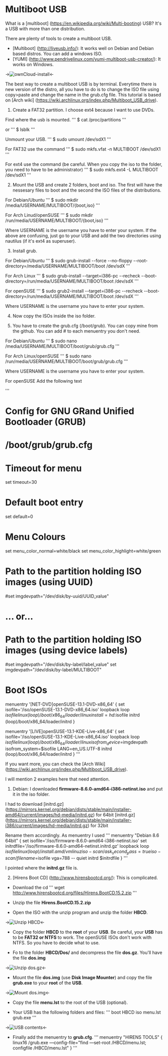# Multiboot USB

What is a [multiboot] (https://en.wikipedia.org/wiki/Multi-booting) USB? It's a USB with more than one distribution.

There are plenty of tools to create a multiboot USB. 
* [Multiboot] (http://liveusb.info/): It works well on Debian and Debian based distros. You can add a windows ISO.
* [YUMI] (http://www.pendrivelinux.com/yumi-multiboot-usb-creator/): It works on Windows.

->![ownCloud-install](/pictures/opensuse_usb.jpg)<-

The best way to create a multiboot USB is by terminal. Everytime there is new version of the distro, all you have to do is to change the ISO file using copy>paste and change the name in the grub.cfg file.
This tutorial is based on [Arch wiki] (https://wiki.archlinux.org/index.php/Multiboot_USB_drive).

1. Create a FAT32 partition. I choose ext4 because I want to use DVDs.

Find where the usb is mounted.
'''
$ cat /proc/partitions
'''

or
'''
$ lsblk
'''

Unmount your USB.
'''
$ sudo umount /dev/sdX1
'''

For FAT32 use the command
'''
$ sudo mkfs.vfat -n MULTIBOOT /dev/sdX1
'''

For ext4 use the command (be careful. When you copy the iso to the folder, you need to have to be administrator)
'''
$ sudo mkfs.ext4 -L MULTIBOOT /dev/sdX1
'''

2. Mount the USB and create 2 folders, boot and iso. The first will have the nessesary files to boot and the second the ISO files of the distributions.

For Debian/Ubuntu
'''
$ sudo mkdir /media/USERNAME/MULTIBOOT/{boot,iso}
'''

For Arch Linud/openSUSE
'''
$ sudo mkdir /run/media/USERNAME/MULTIBOOT/{boot,iso}
'''

Where USERNAME is the username you have to enter your system. If the above are confusing, just go to your USB and add the two directories using nautilus (if it's ext4 as superuser).


3. Install grub.

For Debian/Ubuntu
'''
$ sudo grub-install --force --no-floppy --root-directory=/media/USERNAME/MULTIBOOT/boot /dev/sdX
'''

For Arch Linux
'''
$ sudo grub-install --target=i386-pc --recheck --boot-directory=/run/media/USERNAME/MULTIBOOT/boot /dev/sdX
'''

For openSUSE
'''
$ sudo grub2-install --target=i386-pc --recheck --boot-directory=/run/media/USERNAME/MULTIBOOT/boot /dev/sdX
'''

Where USERNAME is the username you have to enter your system.


4. Now copy the ISOs inside the iso folder. 

5. You have to create the grub.cfg (/boot/grub). You can copy mine from the github.
You can add # to each menuentry you don't need.

For Debian/Ubuntu
'''
$ sudo nano /media/USERNAME/MULTIBOOT/boot/grub/grub.cfg
'''

For Arch Linux/openSUSE
'''
$ sudo nano /run/media/USERNAME/MULTIBOOT/boot/grub/grub.cfg
'''

Where USERNAME is the username you have to enter your system.

For openSUSE Add the following text

'''
# Config for GNU GRand Unified Bootloader (GRUB)
# /boot/grub/grub.cfg

# Timeout for menu
set timeout=30

# Default boot entry
set default=0

# Menu Colours
set menu_color_normal=white/black
set menu_color_highlight=white/green

# Path to the partition holding ISO images (using UUID)
#set imgdevpath="/dev/disk/by-uuid/UUID_value"
# ... or...
# Path to the partition holding ISO images (using device labels)
#set imgdevpath="/dev/disk/by-label/label_value"
set imgdevpath="/dev/disk/by-label/MULTIBOOT"

# Boot ISOs
menuentry '[NET-DVD]openSUSE-13.1-DVD-x86_64' {
set isofile='/iso/openSUSE-13.1-DVD-x86_64.iso'
loopback loop $isofile
linux (loop)/boot/x86_64/loader/linux install=hd:$isofile
initrd (loop)/boot/x86_64/loader/initrd
}

menuentry '[LIVE]openSUSE-13.1-KDE-Live-x86_64' {
set isofile='/iso/openSUSE-13.1-KDE-Live-x86_64.iso'
loopback loop $isofile
linux (loop)/boot/x86_64/loader/linux isofrom_device=$imgdevpath isofrom_system=$isofile LANG=en_US.UTF-8
initrd (loop)/boot/x86_64/loader/initrd
}
'''

If you want more, you can check the [Arch Wiki] (https://wiki.archlinux.org/index.php/Multiboot_USB_drive).

I will mention 2 examples here that need attention.

1. Debian: I downloaded **firmware-8.6.0-amd64-i386-netinst.iso** and put it in the iso folder.

I had to download
[initrd.gz] (https://mirrors.kernel.org/debian/dists/stable/main/installer-amd64/current/images/hd-media/initrd.gz) for 64bit
[initrd.gz] (https://mirrors.kernel.org/debian/dists/stable/main/installer-i386/current/images/hd-media/initrd.gz) for 32bit

Rename them accordingly.
As menuentry I used
'''
menuentry "Debian 8.6 64bit" {
	set isofile='/iso/firmware-8.6.0-amd64-i386-netinst.iso'
	set initrdfile='/iso/firmware-8.6.0-amd64-netinst.initrd.gz'
	loopback loop $isofile
	linux (loop)/install.amd/vmlinuz iso-scan/ask_second_pass=true iso-scan/filename=$isofile vga=788 -- quiet
	initrd $initrdfile
}
'''

I pointed where the **initrd.gz** file is.

2. [Hirens Boot CD] (http://www.hirensbootcd.org/): This is complicated.

- Download the cd
'''
wget http://www.hirensbootcd.org/files/Hirens.BootCD.15.2.zip 
'''

- Unzip the file **Hirens.BootCD.15.2.zip**

- Open the ISO with the unzip program and unzip the folder **HBCD**.

->![Unzip HBCD](/pictures/1.jpg)<-

- Copy the folder **HBCD** to the **root** of your **USB**. Be careful, your **USB** has to be **FAT32 or NTFS** to work. The openSUSE ISOs don't work with NTFS. So you have to decide what to use.


- Fo to the folder **HBCD/Dos/** and decompress the file **dos.gz**. You'll have the file **dos.img**

->![Unzip dos.gz](/pictures/2.jpg)<-

- Mount the file **dos.img** (use **Disk Image Mounter**) and copy the file **grub.exe** to your **root** of the **USB**.

->![Mount dos.img](/pictures/3.jpg)<-

- Copy the file **menu.lst** to the root of the USB (optional).

- Your USB has the following folders and files:
'''
boot
HBCD
iso
menu.lst
grub.exe 
'''

->![USB contents](/pictures/4.jpg)<-

- Finally add the menuentry to **grub.cfg**.
'''
menuentry "HIRENS TOOLS" { 
linux16 /grub.exe —config-file="find —set-root /HBCD/menu.lst; configfile /HBCD/menu.lst" 
} 
'''
